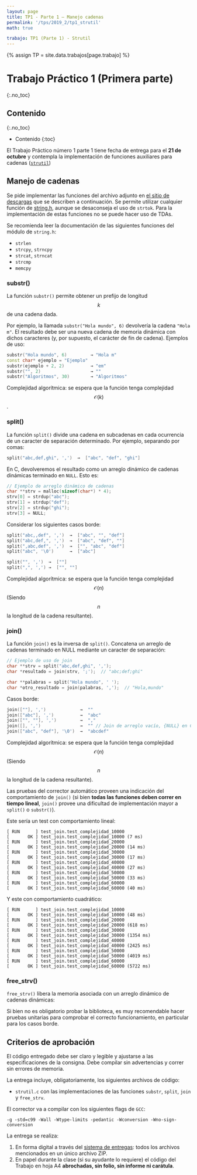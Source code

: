 ```yaml
---
layout: page
title: TP1 - Parte 1 – Manejo cadenas
permalink: '/tps/2019_2/tp1_strutil'
math: true

trabajo: TP1 (Parte 1) - Strutil
---
```

{% assign TP = site.data.trabajos[page.trabajo] %}

# Trabajo Práctico 1 (Primera parte)
{:.no_toc}

## Contenido
{:.no_toc}

* Contenido
{:toc}

El Trabajo Práctico número 1 parte 1 tiene fecha de entrega para el **21 de octubre** y 
contempla la implementación de funciones auxiliares para cadenas ([`strutil`](#manejo-de-cadenas))

## Manejo de cadenas

Se pide implementar las funciones del archivo adjunto en [el sitio de descargas]({{site.skel}}) que se describen a 
continuación. Se permite utilizar cualquier función de [string.h](http://pubs.opengroup.org/onlinepubs/7908799/xsh/string.h.html), aunque se desaconseja el uso de `strtok`. Para la implementación de estas funciones no se puede hacer uso de TDAs.

Se recomienda leer la documentación de las siguientes funciones del módulo de `string.h`: 
- `strlen`
- `strcpy`, `strncpy`
- `strcat`, `strncat` 
- `strcmp`
- `memcpy`

### substr()

La función `substr()` permite obtener un prefijo de longitud $$k$$ de una cadena dada.

Por ejemplo, la llamada `substr("Hola mundo", 6)` devolvería la cadena `"Hola m"`. El resultado debe ser una
nueva cadena de memoria dinámica con dichos caracteres (y, por supuesto, el carácter de fin de cadena).
Ejemplos de uso:
``` cpp
substr("Hola mundo", 6)         → "Hola m"
const char* ejemplo = "Ejemplo"
substr(ejemplo + 2, 2)          → "em"
substr("", 2)                   → ""
substr("Algoritmos", 30)        → "Algoritmos"
```

Complejidad algorítmica: se espera que la función tenga complejidad $$\mathcal{O}(k)$$.


### split()

La función `split()` divide una cadena en subcadenas en cada ocurrencia de un
caracter de separación determinado. Por ejemplo, separando por comas:

``` cpp
split("abc,def,ghi", ',')  →  ["abc", "def", "ghi"]
```

En C, devolveremos el resultado como un arreglo dinámico de cadenas dinámicas
terminado en `NULL`. Esto es:

``` cpp
// Ejemplo de arreglo dinámico de cadenas
char **strv = malloc(sizeof(char*) * 4);
strv[0] = strdup("abc");
strv[1] = strdup("def");
strv[2] = strdup("ghi");
strv[3] = NULL;
```

Considerar los siguientes casos borde:

``` cpp
split("abc,,def", ',')  →  ["abc", "", "def"]
split("abc,def,", ',')  →  ["abc", "def", ""]
split(",abc,def", ',')  →  ["", "abc", "def"]
split("abc", '\0')      →  ["abc"]

split("", ',')  →  [""]
split(",", ',') →  ["", ""]
```

Complejidad algorítmica: se espera que la función tenga complejidad $$\mathcal{O}(n)$$ (Siendo $$n$$ la longitud de la 
cadena resultante).

### join()

La función `join()` es la inversa de `split()`. Concatena un arreglo de cadenas terminado en NULL mediante un caracter 
de separación:

``` cpp
// Ejemplo de uso de join
char **strv = split("abc,def,ghi", ',');
char *resultado = join(strv, ';');  // "abc;def;ghi"

char **palabras = split("Hola mundo", ' ');
char *otro_resultado = join(palabras, ',');  // "Hola,mundo"
```

Casos borde:
``` cpp
join([""], ',')             →  ""
join(["abc"], ',')          →  "abc"
join(["", ""], ',')         →  ","
join([], ',')               →  "" // Join de arreglo vacío, {NULL} en C.
join(["abc", "def"], '\0')  →  "abcdef"
```

Complejidad algorítmica: se espera que la función tenga complejidad $$\mathcal{O}(n)$$ (Siendo $$n$$ la longitud de la 
cadena resultante).

Las pruebas del corrector automático proveen una indicación del comportamiento de `join()` (si bien **todas las 
funciones deben correr en tiempo lineal**, `join()` provee una dificultad de implementación mayor a `split()` o
`substr()`). 

Este sería un test con comportamiento lineal:

    [ RUN      ] test_join.test_complejidad_10000
    [       OK ] test_join.test_complejidad_10000 (7 ms)
    [ RUN      ] test_join.test_complejidad_20000
    [       OK ] test_join.test_complejidad_20000 (14 ms)
    [ RUN      ] test_join.test_complejidad_30000
    [       OK ] test_join.test_complejidad_30000 (17 ms)
    [ RUN      ] test_join.test_complejidad_40000
    [       OK ] test_join.test_complejidad_40000 (27 ms)
    [ RUN      ] test_join.test_complejidad_50000
    [       OK ] test_join.test_complejidad_50000 (33 ms)
    [ RUN      ] test_join.test_complejidad_60000
    [       OK ] test_join.test_complejidad_60000 (40 ms)

Y este con comportamiento cuadrático:

    [ RUN      ] test_join.test_complejidad_10000
    [       OK ] test_join.test_complejidad_10000 (48 ms)
    [ RUN      ] test_join.test_complejidad_20000
    [       OK ] test_join.test_complejidad_20000 (618 ms)
    [ RUN      ] test_join.test_complejidad_30000
    [       OK ] test_join.test_complejidad_30000 (1354 ms)
    [ RUN      ] test_join.test_complejidad_40000
    [       OK ] test_join.test_complejidad_40000 (2425 ms)
    [ RUN      ] test_join.test_complejidad_50000
    [       OK ] test_join.test_complejidad_50000 (4019 ms)
    [ RUN      ] test_join.test_complejidad_60000
    [       OK ] test_join.test_complejidad_60000 (5722 ms)


### free_strv()

`free_strv()` libera la memoria asociada con un arreglo dinámico de cadenas dinámicas:

Si bien no es obligatorio probar la biblioteca, es muy recomendable hacer pruebas unitarias para comprobar el correcto 
funcionamiento, en particular para los casos borde.


## Criterios de aprobación

El código entregado debe ser claro y legible y ajustarse a las especificaciones
de la consigna. Debe compilar sin advertencias y correr sin errores de memoria.

La entrega incluye, obligatoriamente, los siguientes archivos de código:

- `strutil.c` con las implementaciones de las funciones `substr`, `split`, `join` y `free_strv`.


El corrector va a compilar con los siguientes flags de `GCC`:

```
-g -std=c99 -Wall -Wtype-limits -pedantic -Wconversion -Wno-sign-conversion
```

La entrega se realiza:

1. En forma digital a través del [sistema de entregas]({{site.entregas}}):
todos los archivos mencionados en un único archivo ZIP.
2. En papel durante la clase (si su ayudante lo requiere) el código del Trabajo
en hoja A4 **abrochadas, sin folio, sin informe ni carátula**.
